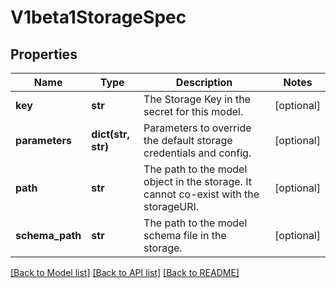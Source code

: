 # V1beta1StorageSpec

## Properties
Name | Type | Description | Notes
------------ | ------------- | ------------- | -------------
**key** | **str** | The Storage Key in the secret for this model. | [optional] 
**parameters** | **dict(str, str)** | Parameters to override the default storage credentials and config. | [optional] 
**path** | **str** | The path to the model object in the storage. It cannot co-exist with the storageURI. | [optional] 
**schema_path** | **str** | The path to the model schema file in the storage. | [optional] 

[[Back to Model list]](../sdk_doc.md#documentation-for-models) [[Back to API list]](../sdk_doc.md#documentation-for-api-endpoints) [[Back to README]](../sdk_doc.md)


